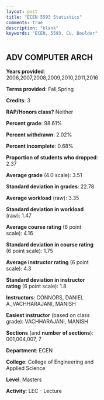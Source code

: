 ```yaml
---
layout: post
title: "ECEN 5593 Statistics"
comments: true
description: "blank"
keywords: "ECEN, 5593, CU, Boulder"
--- 
```

<head>
<script src="https://ajax.googleapis.com/ajax/libs/jquery/2.1.3/jquery.min.js"></script>
<script src="https://dl.dropboxusercontent.com/s/pc42nxpaw1ea4o9/highcharts.js?dl=0"></script>
<!-- <script src="../assets/js/highcharts.js"></script> -->
<style type="text/css">@font-face {
	font-family: "Bebas Neue";
	src: url(https://www.filehosting.org/file/details/544349/BebasNeue%20Regular.otf) format("opentype");
	}
	h1.Bebas { 
		font-family: "Bebas Neue", Verdana, Tahoma;
	}
</style>
</head>
<body>
	<div id="container" style="float: right; width: 45%; height: 88%; margin-left: 2.5%; margin-right: 2.5%;"></div>
	<script language="JavaScript">
		$(document).ready(function() {
		var chart = {type: 'column'};
		var title = {text: 'Grade Distribution'};
		var xAxis = {categories: ['A','B','C','D','F'],crosshair: true};
		var yAxis = {min: 0,title: {text: 'Percentage'}};
		var tooltip = {headerFormat: '<center><b><span style="font-size:20px">{point.key}</span></b></center>',
		               pointFormat: '<td style="padding:0"><b>{point.y:.1f}%</b></td>',
		               footerFormat: '</table>',shared: true,useHTML: true};
		var plotOptions = {column: {pointPadding: 0.0,borderWidth: 0}};  
		var credits = {enabled: false};var series= [{name: 'Percent',data: [63.8,31.9,3.07,0.61,0.61,]}];
		var json = {};
		json.chart = chart;
		json.title = title;
		json.tooltip = tooltip;
		json.xAxis = xAxis;
		json.yAxis = yAxis;  
		json.series = series;
		json.plotOptions = plotOptions;  
		json.credits = credits;
		$('#container').highcharts(json);
	});
	</script>
</body>
			   
## ADV COMPUTER ARCH

**Years provided**: 2006,2007,2008,2009,2010,2011,2016

**Terms provided**: Fall,Spring

**Credits**: 3

**RAP/Honors class?** Neither

**Percent grade**: 98.61%

**Percent withdrawn**: 2.02%

**Percent incomplete**: 0.68%

**Proportion of students who dropped**: 2.37

**Average grade** (4.0 scale): 3.51

**Standard deviation in grades**: 22.78

**Average workload** (raw): 3.35

**Standard deviation in workload** (raw): 1.47

**Average course rating** (6 point scale): 4.16

**Standard deviation in course rating** (6 point scale): 1.75

**Average instructor rating** (6 point scale): 4.3

**Standard deviation in instructor rating** (6 point scale): 1.8

**Instructors**: CONNORS, DANIEL A.,VACHHARAJANI, MANISH

**Easiest instructor** (based on class grade): VACHHARAJANI, MANISH

**Sections** (and **number of sections**): 001,004,007, 7

**Department**: ECEN

**College**: College of Engineering and Applied Science

**Level**: Masters

**Activity**: LEC - Lecture